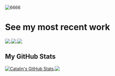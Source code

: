 ![6666](https://user-images.githubusercontent.com/64210341/97890130-d7725a80-1d35-11eb-8e10-f0faeb44d4a6.png)

# See my most recent work
<a href="https://github.com/mrzalais/news-scraper">
  <img align="center" src="https://github-readme-stats.vercel.app/api/pin/?username=mrzalais&repo=news-scraper" />
 </a>
 
<a href="https://github.com/mrzalais/food-delivery">
  <img align="center" src="https://github-readme-stats.vercel.app/api/pin/?username=mrzalais&repo=food-delivery" />
</a>

<a href="https://github.com/vladislavs-poznaks/crypto-trader">
  <img align="center" src="https://github-readme-stats.vercel.app/api/pin/?username=vladislavs-poznaks&repo=crypto-trader" />
</a>


<h2>My GitHub Stats</h2>

<a href="https://github.com/mrzalais/mrzalais">
  <img align="center" src="https://github-readme-stats.vercel.app/api?username=mrzalais&theme=synthwave" alt="Catalin's GitHub Stats" />
</a>

<a href="https://github.com/mrzalais/mrzalais">
  <img align="center" src="https://github-readme-stats.vercel.app/api/top-langs/?username=mrzalais&theme=synthwave"  />
</a>
